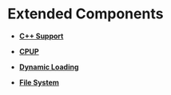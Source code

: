 # Extended Components

-   **[C++ Support](kernel-mini-extend-support.md)**  

-   **[CPUP](kernel-mini-extend-cpup.md)**  

-   **[Dynamic Loading](kernel-mini-extend-dynamic-loading.md)**  

-   **[File System](kernel-mini-extend-file.md)**  


